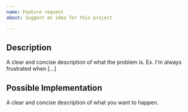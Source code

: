 ```yaml
---
name: Feature request
about: Suggest an idea for this project

---
```


## Description
A clear and concise description of what the problem is. Ex. I'm always frustrated when [...]

## Possible Implementation
A clear and concise description of what you want to happen.
